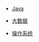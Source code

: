 - [Java](doc/java/java.md)

- [大数据](doc/大数据/bigdata.md)

- [操作系统](doc/OperatingSystem/Linux/README.md)
